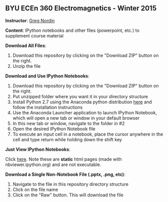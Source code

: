 BYU ECEn 360 Electromagnetics - Winter 2015
-----------

**Instructor**: [Greg Nordin](http://www.ee.byu.edu/faculty/nordin/)

**Content**: IPython notebooks and other files (powerpoint, etc.) to supplement course material

**Download All Files**:

1. Download this repository by clicking on the "Download ZIP" button on the right.
2. Unzip the file

**Download and Use IPython Notebooks**:

1. Download this repository by clicking on the "Download ZIP" button on the right.
2. Put unzipped folder where you want it in your directory structure
3. Install Python 2.7 using the Anaconda python distribution [here](http://continuum.io/downloads) and follow the installation instructions
4. Use the Anaconda Launcher application to launch IPython Notebook, which will open a new tab or window in your default browser
5. In this new tab or window, navigate to the folder in #2
6. Open the desired IPython Notebook file
7. To execute an input cell in a notebook, place the cursor anywhere in the cell and type return while holding down the shift key

**Just View IPython Notebooks**: 

Click [here](http://nbviewer.ipython.org/github/gregnordin/ECEn360_W15/tree/master/notebooks/). Note these are **static** html pages (made with nbviewer.ipython.org) and are not executable.

**Download a Single Non-Notebook File (.pptx, .png, etc)**:

1. Navigate to the file in this repository directory structure
2. Click on the file name
3. Click on the "Raw" button. This will download the file
